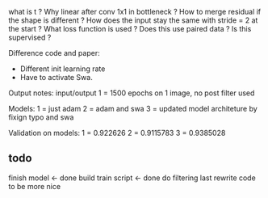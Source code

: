 what is t ?
Why linear after conv 1x1 in bottleneck ?
How to merge residual if the shape is different ?
How does the input stay the same with stride = 2 at the start ?
What loss function is used ? Does this use paired data ? Is this supervised ?

Difference code and paper:
- Different init learning rate
- Have to activate Swa.


Output notes:
input/output 1 = 1500 epochs on 1 image, no post filter used

Models:
1 = just adam
2 = adam and swa
3 = updated model architeture by fixign typo and swa 

Validation on models:
1 = 0.922626
2 = 0.9115783
3 = 0.9385028

## todo
finish model <- done
build train script <- done
do filtering last
rewrite code to be more nice
